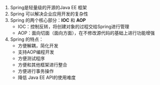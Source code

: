 1. Spring是轻量级的开源的Java EE 框架
2. Spring 可以解决企业应用开发的复杂性
3. Spring 的两个核心部分：**IOC** 和 **AOP**
   - IOC：控制反转，将创建对象的过程交给Spring进行管理
   - AOP：面向切面（面向方面），在不修改源代码的基础上进行功能增强
4. Spring 的特点：
   - 方便解耦，简化开发
   - 支持AOP编程开发
   - 方便测试程序
   - 方便和其他框架进行整合
   - 方便进行事务操作
   - 降低 Java EE API的使用难度

